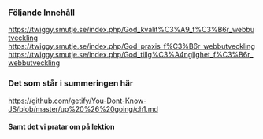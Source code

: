 
### Följande Innehåll  
https://twiggy.smutje.se/index.php/God_kvalit%C3%A9_f%C3%B6r_webbutveckling
https://twiggy.smutje.se/index.php/God_praxis_f%C3%B6r_webbutveckling
https://twiggy.smutje.se/index.php/God_tillg%C3%A4nglighet_f%C3%B6r_webbutveckling

### Det som står i summeringen här
https://github.com/getify/You-Dont-Know-JS/blob/master/up%20%26%20going/ch1.md

#### Samt det vi pratar om på lektion




